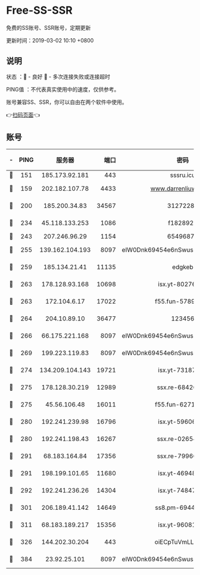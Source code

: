 # Free-SS-SSR

免费的SS账号、SSR账号，定期更新

更新时间：2019-03-02 10:10 +0800

## 说明

状态     ：🙂 - 良好 🙁 - 多次连接失败或连接超时

PING值   ：不代表真实使用中的速度，仅供参考。

账号兼容SS、SSR，你可以自由在两个软件中使用。

👉[扫码页面](https://liesauer.github.io/free-ss-ssr.github.io/)👈

## 账号

|-|PING|服务器|端口|密码|加密方式|区域|
|:----:|:----:|:-----:|-----:|:----:|:----:|:----:|
|🙂|151|185.173.92.181|443|sssru.icu|rc4-md5|RU|
|🙂|159|202.182.107.78|4433|www.darrenliuwei.com|aes-256-cfb|JP|
|🙂|200|185.200.34.83|34567|31272288|aes-256-cfb|US|
|🙂|234|45.118.133.253|1086|f1828920|aes-256-cfb|SG|
|🙂|243|207.246.96.29|1154|65496879|chacha20|US|
|🙂|255|139.162.104.193|8097|eIW0Dnk69454e6nSwuspv9DmS201tQ0D|aes-256-cfb|JP|
|🙂|259|185.134.21.41|11135|edgkeb|aes-256-cfb|GB|
|🙂|263|178.128.93.168|10698|isx.yt-80276507|aes-256-cfb|SG|
|🙂|263|172.104.6.17|17022|f55.fun-57899687|aes-256-cfb|US|
|🙂|264|204.10.89.10|36477|123456|aes-256-cfb|US|
|🙂|266|66.175.221.168|8097|eIW0Dnk69454e6nSwuspv9DmS201tQ0D|aes-256-cfb|US|
|🙂|269|199.223.119.83|8097|eIW0Dnk69454e6nSwuspv9DmS201tQ0D|aes-256-cfb|US|
|🙂|274|134.209.104.143|19721|isx.yt-73187707|aes-256-cfb|SG|
|🙂|275|178.128.30.219|12989|ssx.re-68426901|aes-256-cfb|SG|
|🙂|275|45.56.106.48|16011|f55.fun-62712462|aes-256-cfb|US|
|🙂|280|192.241.239.98|16796|isx.yt-59606235|aes-256-cfb|US|
|🙂|280|192.241.198.43|16267|ssx.re-02654546|aes-256-cfb|US|
|🙂|291|68.183.164.84|17356|ssx.re-79966260|aes-256-cfb|US|
|🙂|291|198.199.101.65|11680|isx.yt-46948094|aes-256-cfb|US|
|🙂|292|192.241.236.26|14304|isx.yt-74847820|aes-256-cfb|US|
|🙂|301|206.189.41.142|14649|ss8.pm-69449301|aes-256-cfb|SG|
|🙂|311|68.183.189.217|15356|isx.yt-96081644|aes-256-cfb|SG|
|🙂|326|144.202.30.204|443|oiECpTuVmLLxk4Ts|aes-256-cfb|US|
|🙂|384|23.92.25.101|8097|eIW0Dnk69454e6nSwuspv9DmS201tQ0D|aes-256-cfb|US|
